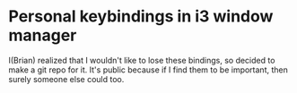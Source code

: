 # Personal keybindings in i3 window manager
I(Brian) realized that I wouldn't like to lose these bindings, so decided to make a git repo for it. It's public because if I find them to be important, then surely someone else could too.
